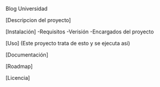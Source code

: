 Blog Universidad

[Descripcion del proyecto]

[Instalación]
  -Requisitos
  -Verisión
  -Encargados del proyecto
  
[Uso] (Este proyecto trata de esto y se ejecuta asi)

[Documentación]

[Roadmap]

[Licencia]
  
